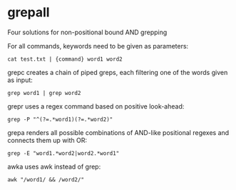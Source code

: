# grepall
Four solutions for non-positional bound AND grepping


For all commands, keywords need to be given as parameters:

```
cat test.txt | {command} word1 word2
```


grepc creates a chain of piped greps, each filtering one of the words given as input:

```
grep word1 | grep word2
```

grepr uses a regex command based on positive look-ahead:

```
grep -P "^(?=.*word1)(?=.*word2)"
```

grepa renders all possible combinations of AND-like positional regexes and connects them up with OR:

```
grep -E "word1.*word2|word2.*word1"
```

awka uses awk instead of grep:

```
awk "/word1/ && /word2/"
```
